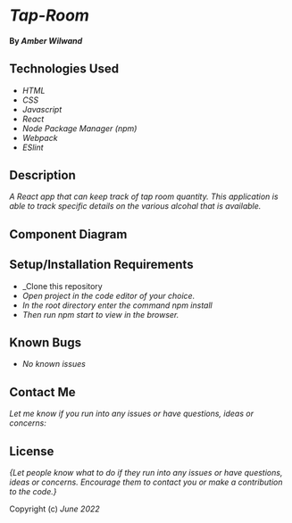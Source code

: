 # _Tap-Room_

#### By _**Amber Wilwand**_

## Technologies Used

- _HTML_
- _CSS_
- _Javascript_
- _React_
- _Node Package Manager (npm)_
- _Webpack_
- _ESlint_

## Description

_A React app that can keep track of tap room quantity. This application is able to track specific details on the various alcohal that is available._

## Component Diagram

## Setup/Installation Requirements

- \_Clone this repository
- _Open project in the code editor of your choice._
- _In the root directory enter the command npm install_
- _Then run npm start to view in the browser._

## Known Bugs

- _No known issues_

## Contact Me

_Let me know if you run into any issues or have questions, ideas or concerns:_

## License

_{Let people know what to do if they run into any issues or have questions, ideas or concerns. Encourage them to contact you or make a contribution to the code.}_

Copyright (c) _June 2022_
